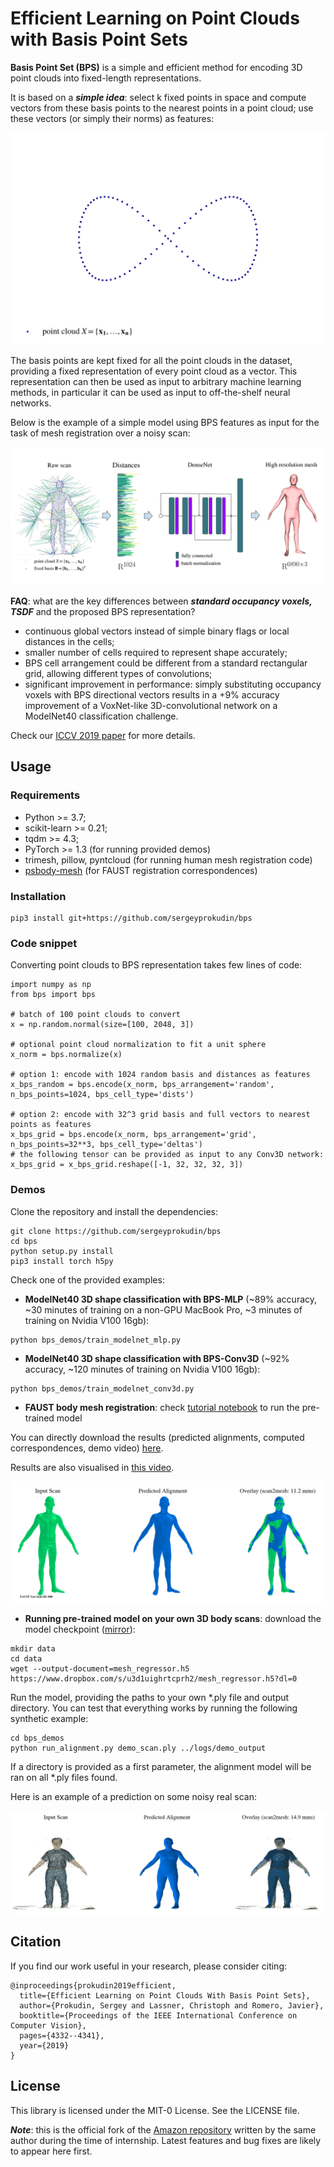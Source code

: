 # Efficient Learning on Point Clouds with Basis Point Sets

**Basis Point Set (BPS)** is a simple and efficient method for encoding 3D point clouds into fixed-length 
representations.

It is based on a _**simple idea**_: select k fixed points in space and compute vectors from  these basis points to the nearest
points in a point cloud; use these vectors (or simply their norms) as features:

![Teaser Image](bps.gif)

The basis points are kept fixed for all the point clouds in the dataset, providing a fixed representation of every 
point cloud as a vector. This representation can then be used  as input to arbitrary machine learning methods, in 
particular it can be used as input to off-the-shelf neural networks. 

Below is the example of a simple model using  BPS features as input for the  task of mesh registration over a 
noisy scan:

![Teaser Image](bps_demo.png)

**FAQ**: what are the key differences between _**standard occupancy voxels, TSDF**_ and the proposed BPS representation?

- continuous global vectors instead of simple binary flags or local distances in the cells;
- smaller number of cells required to represent shape accurately;
- BPS cell arrangement could be different from a standard rectangular grid, allowing different types of convolutions;
- significant improvement in performance: simply substituting occupancy voxels with  BPS directional vectors results 
in a +9% accuracy improvement of a VoxNet-like 3D-convolutional network on a ModelNet40 classification 
challenge.

 Check our [ICCV 2019 paper](https://arxiv.org/abs/1908.09186) for more 
 details.

## Usage
 
### Requirements

- Python >= 3.7;
- scikit-learn >= 0.21;
- tqdm >= 4.3;
- PyTorch >= 1.3 (for running provided demos)
- trimesh, pillow, pyntcloud (for running human mesh registration code)
- [psbody-mesh](https://github.com/MPI-IS/mesh) (for FAUST registration correspondences)

### Installation


```
pip3 install git+https://github.com/sergeyprokudin/bps
```

### Code snippet


Converting point clouds to BPS representation takes few lines of code:

```
import numpy as np
from bps import bps

# batch of 100 point clouds to convert
x = np.random.normal(size=[100, 2048, 3])

# optional point cloud normalization to fit a unit sphere
x_norm = bps.normalize(x)

# option 1: encode with 1024 random basis and distances as features
x_bps_random = bps.encode(x_norm, bps_arrangement='random', n_bps_points=1024, bps_cell_type='dists')

# option 2: encode with 32^3 grid basis and full vectors to nearest points as features
x_bps_grid = bps.encode(x_norm, bps_arrangement='grid', n_bps_points=32**3, bps_cell_type='deltas')
# the following tensor can be provided as input to any Conv3D network:
x_bps_grid = x_bps_grid.reshape([-1, 32, 32, 32, 3])
```

### Demos

Clone the repository and install the dependencies:

```
git clone https://github.com/sergeyprokudin/bps
cd bps
python setup.py install
pip3 install torch h5py
```


Check one of the provided examples:

- **ModelNet40 3D shape classification with BPS-MLP** (~89% accuracy, ~30 minutes of training on a non-GPU MacBook Pro, 
~3 minutes of training on Nvidia V100 16gb):

```
python bps_demos/train_modelnet_mlp.py
```

- **ModelNet40 3D shape classification with BPS-Conv3D** (~92% accuracy, ~120 minutes of training on Nvidia V100 16gb):

```
python bps_demos/train_modelnet_conv3d.py
```

- **FAUST body mesh registration**: check [tutorial notebook](https://github.com/sergeyprokudin/bps/blob/master/bps_demos/Mesh%20Registration%20from%203D%20Scans%20(FAUST%20evaluation).ipynb) to run the pre-trained model

You can directly download the results (predicted alignments, computed correspondences, demo video) [here](https://www.dropbox.com/s/gvo2hyvh6okwty3/faust_logs.zip?dl=0).

Results are also visualised in [this video](https://www.dropbox.com/s/2ir8p4m24tm8cpj/faust_test_demo.mp4?dl=0).

![Teaser Image](faust_examples.gif)

- **Running pre-trained model on your own 3D body scans**: download the model checkpoint ([mirror](https://drive.google.com/open?id=19uJp7jeQRdx3rviE7VFD5GkglxvFbzfh)):
```
mkdir data
cd data
wget --output-document=mesh_regressor.h5 https://www.dropbox.com/s/u3d1uighrtcprh2/mesh_regressor.h5?dl=0
```

Run the model, providing the paths to your own *.ply file and output directory. You can test that everything works by running the following synthetic example:

```
cd bps_demos
python run_alignment.py demo_scan.ply ../logs/demo_output
```

If a directory is provided as a first parameter, the alignment model will be ran on all *.ply files found. 

Here is an example of a prediction on some noisy real scan:

![Teaser](real_scan_alignment.png)


## Citation

If you find our work useful in your research, please consider citing:
```
@inproceedings{prokudin2019efficient,
  title={Efficient Learning on Point Clouds With Basis Point Sets},
  author={Prokudin, Sergey and Lassner, Christoph and Romero, Javier},
  booktitle={Proceedings of the IEEE International Conference on Computer Vision},
  pages={4332--4341},
  year={2019}
}
```
## License

This library is licensed under the MIT-0 License. See the LICENSE file.

_**Note**_: this is the official fork of the [Amazon repository](https://github.com/amzn/basis-point-sets) written by the 
same author during the time of internship. Latest features and bug fixes are likely to appear here first. 


